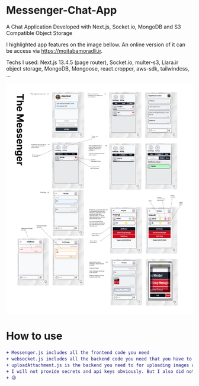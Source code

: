 # Messenger-Chat-App
A Chat Application Developed with Next.js, Socket.io, MongoDB and S3 Compatible Object Storage

I highlighted app features on the image bellow. An online version of it can be access via https://mojtabamoradli.ir.

Techs I used: Next.js 13.4.5 (page router), Socket.io, multer-s3, Liara.ir object storage, MongoDB, Mongoose, react.cropper, aws-sdk, tailwindcss, ...


![Features](https://github.com/mojtabamoradli/Messenger-Chat-App/blob/main/Cover.png)


# How to use
```diff
+ Messenger.js includes all the frontend code you need
+ websocket.js includes all the backend code you need that you have to place it in api folder
+ uploadAttachment.js is the backend you need to for uploading images and attachments to your S3 compatible object storage
+ I will not provide secrets and api keys obviously. But I also did not provide my models and other stuff you may need. If you think they can help you do better and more, reach out and I will email it to you. 
+ 😉
```
